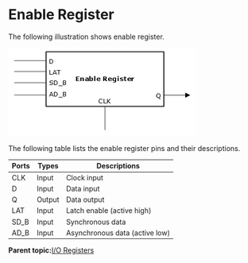 # Enable Register

The following illustration shows enable register.

![](GUID-B780F6A2-A5DA-47A7-B321-AAAB9337BC45-low.png "Enable Register")

The following table lists the enable register pins and their descriptions.

|Ports|Types|Descriptions|
|-----|-----|------------|
|CLK|Input|Clock input|
|D|Input|Data input|
|Q|Output|Data output|
|LAT|Input|Latch enable \(active high\)|
|SD\_B|Input|Synchronous data|
|AD\_B|Input|Asynchronous data \(active low\)|

**Parent topic:**[I/O Registers](GUID-AF2C0EDA-82DC-4FFC-90AF-1D529037F3DC.md)

